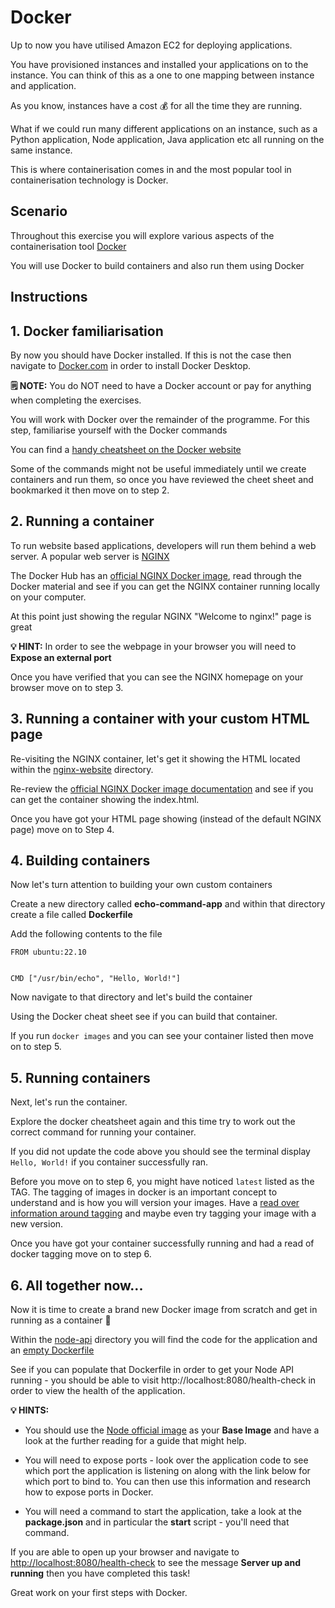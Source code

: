 # Docker

Up to now you have utilised Amazon EC2 for deploying applications. 

You have provisioned instances and installed your applications on to the instance. You can think of this as a one to one mapping between instance and application.

As you know, instances have a cost 💰 for all the time they are running. 

What if we could run many different applications on an instance, such as a Python application, Node application, Java application etc all running on the same instance. 

This is where containerisation comes in and the most popular tool in containerisation technology is Docker.

## Scenario

Throughout this exercise you will explore various aspects of the containerisation tool [Docker](https://www.docker.com/)

You will use Docker to build containers and also run them using Docker

## Instructions

## 1. Docker familiarisation

By now you should have Docker installed. If this is not the case then navigate to [Docker.com](https://www.docker.com/) in order to install Docker Desktop.

**🗒️ NOTE:** You do NOT need to have a Docker account or pay for anything when completing the exercises.

You will work with Docker over the remainder of the programme. For this step, familiarise yourself with the Docker commands

You can find a [handy cheatsheet on the Docker website](https://docs.docker.com/get-started/docker_cheatsheet.pdf)

Some of the commands might not be useful immediately until we create containers and run them, so once you have reviewed the cheet sheet and bookmarked it then move on to step 2.

## 2. Running a container

To run website based applications, developers will run them behind a web server. A popular web server is [NGINX](https://www.nginx.com/)

The Docker Hub has an [official NGINX Docker image](https://hub.docker.com/_/nginx), read through the Docker material and see if you can get the NGINX container running locally on your computer.

At this point just showing the regular NGINX "Welcome to nginx!" page is great

**💡 HINT:** In order to see the webpage in your browser you will need to **Expose an external port**

Once you have verified that you can see the NGINX homepage on your browser move on to step 3.

## 3. Running a container with your custom HTML page

Re-visiting the NGINX container, let's get it showing the HTML located within the [nginx-website](./nginx-website) directory.

Re-review the [official NGINX Docker image documentation](https://hub.docker.com/_/nginx) and see if you can get the container showing the index.html.

Once you have got your HTML page showing (instead of the default NGINX page) move on to Step 4.

## 4. Building containers

Now let's turn attention to building your own custom containers

Create a new directory called **echo-command-app** and within that directory create a file called **Dockerfile**

Add the following contents to the file

```
FROM ubuntu:22.10


CMD ["/usr/bin/echo", "Hello, World!"]
```

Now navigate to that directory and let's build the container

Using the Docker cheat sheet see if you can build that container.

If you run `docker images` and you can see your container listed then move on to step 5.

## 5. Running containers

Next, let's run the container. 

Explore the docker cheatsheet again and this time try to work out the correct command for running your container.

If you did not update the code above you should see the terminal display `Hello, World!` if you container successfully ran.

Before you move on to step 6, you might have noticed `latest` listed as the TAG. The tagging of images in docker is an important concept to understand and is how you will version your images. Have a [read over information around tagging](https://kodekloud.com/blog/docker-image-tag/) and maybe even try tagging your image with a new version.

Once you have got your container successfully running and had a read of docker tagging move on to step 6.

## 6. All together now...

Now it is time to create a brand new Docker image from scratch and get in running as a container 🙌

Within the [node-api](./node-api) directory you will find the code for the application and an [empty Dockerfile](./node-api/Dockerfile)

See if you can populate that Dockerfile in order to get your Node API running - you should be able to visit http://localhost:8080/health-check in order to view the health of the application.

**💡 HINTS:** 

* You should use the [Node official image](https://hub.docker.com/_/node) as your **Base Image** and have a look at the further reading for a guide that might help.

* You will need to expose ports - look over the application code to see which port the application is listening on along with the link below for which port to bind to. You can then use this information and research how to expose ports in Docker. 

* You will need a command to start the application, take a look at the **package.json** and in particular the **start** script - you'll need that command.

If you are able to open up your browser and navigate to [http://localhost:8080/health-check](http://localhost:8080/health-check) to see the message **Server up and running** then you have completed this task! 

Great work on your first steps with Docker.